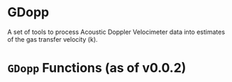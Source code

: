 GDopp
============

A set of tools to process Acoustic Doppler Velocimeter data into estimates of the gas transfer velocity (k).

`GDopp` Functions (as of v0.0.2)
=====
